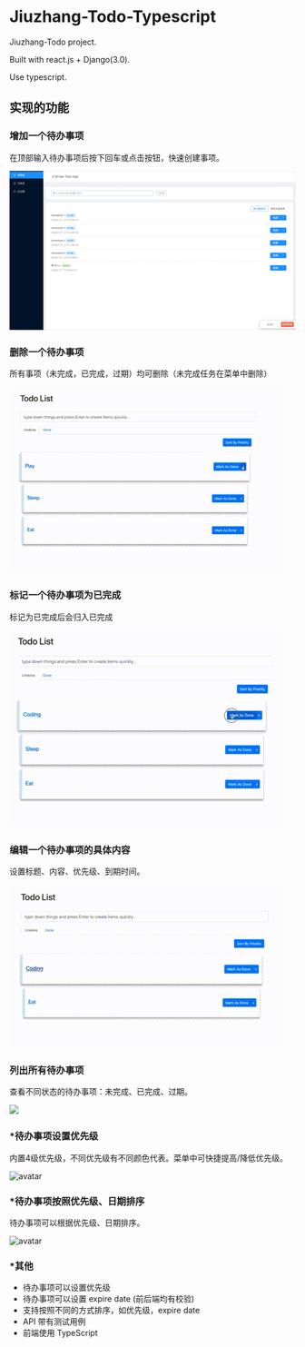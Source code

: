 # Jiuzhang-Todo-Typescript

Jiuzhang-Todo project.

Built with react.js + Django(3.0).

Use typescript.

## 实现的功能

### 增加一个待办事项

在顶部输入待办事项后按下回车或点击按钮，快速创建事项。

![](https://github.com/nichujie/jiuzhang_todo/blob/typescript/screenshot/create.gif)

### 删除一个待办事项

所有事项（未完成，已完成，过期）均可删除（未完成任务在菜单中删除）

![](https://github.com/nichujie/jiuzhang_todo/blob/typescript/screenshot/delete.gif)

### 标记一个待办事项为已完成

标记为已完成后会归入已完成

![](https://github.com/nichujie/jiuzhang_todo/blob/typescript/screenshot/done.gif)

### 编辑一个待办事项的具体内容

设置标题、内容、优先级、到期时间。

![](https://github.com/nichujie/jiuzhang_todo/blob/typescript/screenshot/edit.gif)

### 列出所有待办事项

查看不同状态的待办事项：未完成、已完成、过期。

![](https://github.com/nichujie/jiuzhang_todo/blob/typescript/screenshot/list.gif)

### *待办事项设置优先级

内置4级优先级，不同优先级有不同颜色代表。菜单中可快捷提高/降低优先级。

![avatar](https://github.com/nichujie/jiuzhang_todo/blob/typescript/screenshot/setpriority.gif)

### *待办事项按照优先级、日期排序

待办事项可以根据优先级、日期排序。

![avatar](https://github.com/nichujie/jiuzhang_todo/blob/typescript/screenshot/sort.gif)

### *其他

* 待办事项可以设置优先级
* 待办事项可以设置 expire date (前后端均有校验)
* 支持按照不同的方式排序，如优先级，expire date
* API 带有测试用例
* 前端使用 TypeScript

